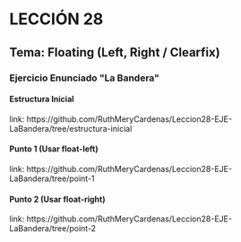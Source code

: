 <h1>LECCIÓN 28</h1>
<h2>Tema: Floating (Left, Right / Clearfix)</h2>
<h3>Ejercicio Enunciado "La Bandera"</h3>
<h4>Estructura Inicial</h4>
link: https://github.com/RuthMeryCardenas/Leccion28-EJE-LaBandera/tree/estructura-inicial

<h4>Punto 1 (Usar float-left)</h4>
link: https://github.com/RuthMeryCardenas/Leccion28-EJE-LaBandera/tree/point-1

<h4>Punto 2 (Usar float-right)</h4>
link: https://github.com/RuthMeryCardenas/Leccion28-EJE-LaBandera/tree/point-2
